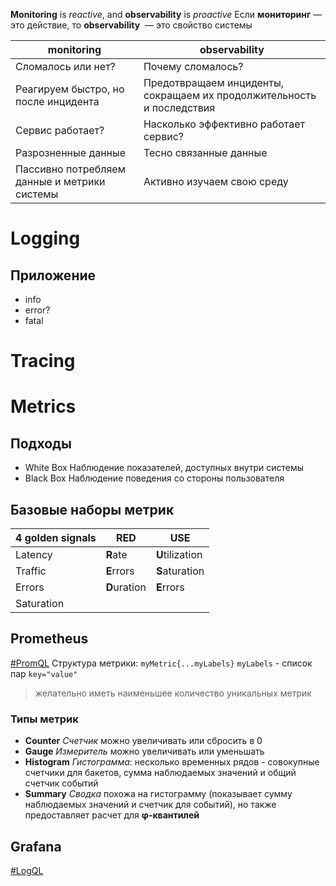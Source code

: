 **Monitoring** is *reactive*, and **observability** is *proactive*
Если **мониторинг** — это действие, то **observability**  — это свойство системы

monitoring | observability
--- | ---
Сломалось или нет? | Почему сломалось?
Реагируем быстро, но после инцидента | Предотвращаем инциденты, сокращаем их продолжительность и последствия
Сервис работает? | Насколько эффективно работает сервис?
Разрозненные данные | Тесно связанные данные
Пассивно потребляем данные и метрики системы | Активно изучаем свою среду


# Logging

## Приложение
- info
- error?
- fatal

# Tracing

# Metrics

## Подходы

- White Box
	Наблюдение показателей, доступных внутри системы
- Black Box
	Наблюдение поведения со стороны пользователя

## Базовые наборы метрик

4 golden signals | RED | USE
--- | --- | ---
Latency | **R**ate | **U**tilization
Traffic | **E**rrors | **S**aturation
Errors | **D**uration | **E**rrors
Saturation |

## Prometheus

[#PromQL](https://prometheus.io/docs/prometheus/latest/querying/basics/)
Структура метрики: `myMetric{...myLabels}`
`myLabels` - список пар `key="value"`
> желательно иметь наименьшее количество уникальных метрик

### Типы метрик
- **Counter**
	*Счетчик* можно увеличивать или сбросить в 0
- **Gauge**
	*Измеритель* можно увеличивать или уменьшать
- **Histogram**
	*Гистограмма*: несколько временных рядов - совокупные счетчики для бакетов, сумма наблюдаемых значений и общий счетчик событий
- **Summary**
	*Сводка* похожа на гистограмму (показывает сумму наблюдаемых значений и счетчик для событий), но также предоставляет расчет для **φ-квантилей**

## Grafana
[#LogQL](https://grafana.com/docs/loki/latest/logql/)